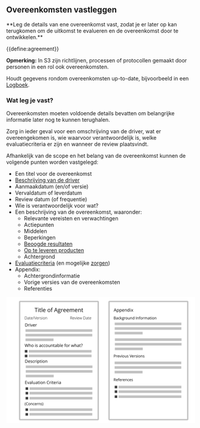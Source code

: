 ## Overeenkomsten vastleggen

<summary>
**Leg de details van ene overeenkomst vast, zodat je er later op kan terugkomen om de uitkomst te evalueren en de overeenkomst door te ontwikkelen.** 
</summary>

{{define:agreement}}

**Opmerking:** In S3 zijn richtlijnen, processen of protocollen gemaakt door personen in een rol ook overeenkomsten.

Houdt gegevens rondom overeenkomsten up-to-date, bijvoorbeeld in een [Logboek](glossary:logbook).


### Wat leg je vast?

Overeenkomsten moeten voldoende details bevatten om belangrijke informatie later nog te kunnen terughalen.

Zorg in ieder geval voor een omschrijving van de driver, wat er overeengekomen is, wie waarvoor verantwoordelijk is, welke evaluatiecriteria er zijn en wanneer de review plaatsvindt.

Afhankelijk van de scope en het belang van de overeenkomst kunnen de volgende punten worden vastgelegd:

-   Een titel voor de overeenkomst
-   [Beschrijving van de driver](section:describe-organizational-drivers)
-   Aanmaakdatum (en/of versie)
-   Vervaldatum of leverdatum
-   Review datum (of frequentie)
-   Wie is verantwoordelijk voor wat?
-   Een beschrijving van de overeenkomst, waaronder:
    - Relevante vereisten en verwachtingen
    - Actiepunten
    - Middelen
    - Beperkingen
    - [Beoogde resultaten](section:clarify-intended-outcome)
    - [Op te leveren producten](section:describe-deliverables)
    - Achtergrond
-   [Evaluatiecriteria](section:evaluation-criteria) (en mogelijke [zorgen](glossary:concern))
-   Appendix:
    - Achtergrondinformatie
    - Vorige versies van de overeenkomsten
    - Referenties

![Format voor overeenkomsten](img/templates/agreement-template.png)

